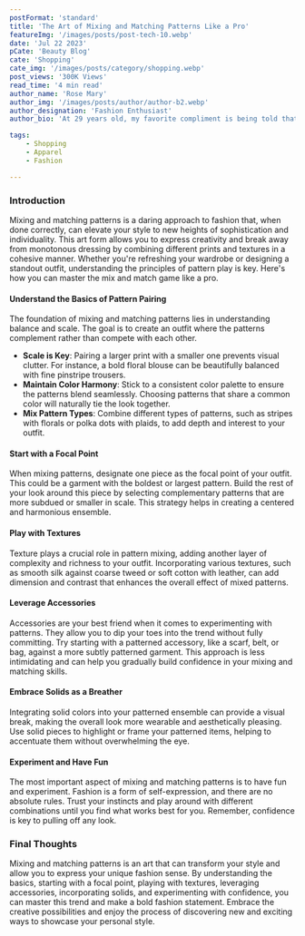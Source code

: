 ```yaml
---
postFormat: 'standard'
title: 'The Art of Mixing and Matching Patterns Like a Pro'
featureImg: '/images/posts/post-tech-10.webp'
date: 'Jul 22 2023'
pCate: 'Beauty Blog'
cate: 'Shopping'
cate_img: '/images/posts/category/shopping.webp'
post_views: '300K Views'
read_time: '4 min read'
author_name: 'Rose Mary'
author_img: '/images/posts/author/author-b2.webp'
author_designation: 'Fashion Enthusiast'
author_bio: 'At 29 years old, my favorite compliment is being told that I look like my mom. Seeing myself in her image, like this daughter up top, makes me so proud of how far I’ve come, and so thankful for where I come from.'

tags: 
    - Shopping
    - Apparel
    - Fashion

---
```


### Introduction

Mixing and matching patterns is a daring approach to fashion that, when done correctly, can elevate your style to new heights of sophistication and individuality. This art form allows you to express creativity and break away from monotonous dressing by combining different prints and textures in a cohesive manner. Whether you're refreshing your wardrobe or designing a standout outfit, understanding the principles of pattern play is key. Here's how you can master the mix and match game like a pro.

#### Understand the Basics of Pattern Pairing

The foundation of mixing and matching patterns lies in understanding balance and scale. The goal is to create an outfit where the patterns complement rather than compete with each other.

- **Scale is Key**: Pairing a larger print with a smaller one prevents visual clutter. For instance, a bold floral blouse can be beautifully balanced with fine pinstripe trousers.
- **Maintain Color Harmony**: Stick to a consistent color palette to ensure the patterns blend seamlessly. Choosing patterns that share a common color will naturally tie the look together.
- **Mix Pattern Types**: Combine different types of patterns, such as stripes with florals or polka dots with plaids, to add depth and interest to your outfit.

#### Start with a Focal Point

When mixing patterns, designate one piece as the focal point of your outfit. This could be a garment with the boldest or largest pattern. Build the rest of your look around this piece by selecting complementary patterns that are more subdued or smaller in scale. This strategy helps in creating a centered and harmonious ensemble.

#### Play with Textures

Texture plays a crucial role in pattern mixing, adding another layer of complexity and richness to your outfit. Incorporating various textures, such as smooth silk against coarse tweed or soft cotton with leather, can add dimension and contrast that enhances the overall effect of mixed patterns.

#### Leverage Accessories

Accessories are your best friend when it comes to experimenting with patterns. They allow you to dip your toes into the trend without fully committing. Try starting with a patterned accessory, like a scarf, belt, or bag, against a more subtly patterned garment. This approach is less intimidating and can help you gradually build confidence in your mixing and matching skills.

#### Embrace Solids as a Breather

Integrating solid colors into your patterned ensemble can provide a visual break, making the overall look more wearable and aesthetically pleasing. Use solid pieces to highlight or frame your patterned items, helping to accentuate them without overwhelming the eye.

#### Experiment and Have Fun

The most important aspect of mixing and matching patterns is to have fun and experiment. Fashion is a form of self-expression, and there are no absolute rules. Trust your instincts and play around with different combinations until you find what works best for you. Remember, confidence is key to pulling off any look.

### Final Thoughts

Mixing and matching patterns is an art that can transform your style and allow you to express your unique fashion sense. By understanding the basics, starting with a focal point, playing with textures, leveraging accessories, incorporating solids, and experimenting with confidence, you can master this trend and make a bold fashion statement. Embrace the creative possibilities and enjoy the process of discovering new and exciting ways to showcase your personal style.

